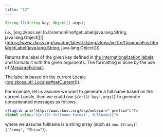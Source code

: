 ```yaml
---
title: "l2"
---
```


```java
String l2(String key, Object[] args);
```

  
i.e.,
[org.zkoss.xel.fn.CommonFns#getLabel(java.lang.String, java.lang.Object[])](https://www.zkoss.org/javadoc/latest/zk/org/zkoss/xel/fn/CommonFns.html#getLabel(java.lang.String, java.lang.Object[]))

Returns the label of the given key defined in [the internationalization labels]({{site.baseurl}}/zk_dev_ref/internationalization/labels),
and formats it with the given arguments. The formatting is done by the
use of
[MessageFormat](http://download.oracle.com/javase/6/docs/api/java/text/MessageFormat.html).

The label is based on the current Locale
([org.zkoss.util.Locales#getCurrent()](https://www.zkoss.org/javadoc/latest/zk/org/zkoss/util/Locales.html#getCurrent())).

For example, let us assume we want to generate a full name based on the
current Locale, then we could use `${c:l2('key',args)}` to generate
concatenated messages as follows.

```xml
<?taglib uri="http://www.zkoss.org/dsp/web/core" prefix="c"?>
<label value="${c:l2('fullname.format', fullname)}">
```

where we assume fullname is a string array (such as
`new String[] {"Jimmy", "Shiau"}`).


